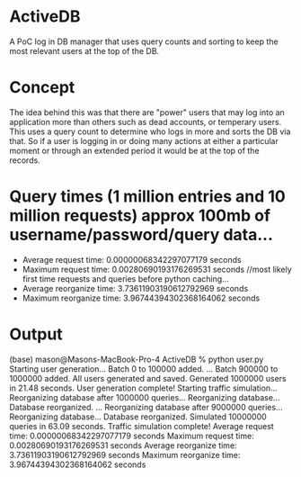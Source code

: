 # ActiveDB
A PoC log in DB manager that uses query counts and sorting to keep the most relevant users at the top of the DB.

# Concept

The idea behind this was that there are "power" users that may log into an application more than others such as dead accounts, or temperary users. This uses a query count to determine who logs in more and sorts the DB via that. So if a user is logging in or doing many actions at either a particular moment or through an extended period it would be at the top of the records. 

# Query times (1 million entries and 10 million requests) approx 100mb of username/password/query data...

- Average request time: 0.00000068342297077179 seconds
- Maximum request time: 0.00280690193176269531 seconds //most likely first time requests and queries before python caching...
- Average reorganize time: 3.73611903190612792969 seconds
- Maximum reorganize time: 3.96744394302368164062 seconds

# Output

(base) mason@Masons-MacBook-Pro-4 ActiveDB % python user.py
Starting user generation...
Batch 0 to 100000 added.
...
Batch 900000 to 1000000 added.
All users generated and saved.
Generated 1000000 users in 21.48 seconds.
User generation complete!
Starting traffic simulation...
Reorganizing database after 1000000 queries...
Reorganizing database...
Database reorganized.
...
Reorganizing database after 9000000 queries...
Reorganizing database...
Database reorganized.
Simulated 10000000 queries in 63.09 seconds.
Traffic simulation complete!
Average request time: 0.00000068342297077179 seconds
Maximum request time: 0.00280690193176269531 seconds
Average reorganize time: 3.73611903190612792969 seconds
Maximum reorganize time: 3.96744394302368164062 seconds
